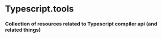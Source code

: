 # Typescript.tools

### Collection of resources related to Typescript compiler api (and related things)

